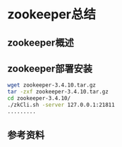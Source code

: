 # zookeeper总结
## zookeeper概述
## zookeeper部署安装
``` bash
wget zookeeper-3.4.10.tar.gz 
tar -zxf zookeeper-3.4.10.tar.gz 
cd zookeeper-3.4.10/
./zkCli.sh -server 127.0.0.1:21811
.........
```
## 参考资料

 
